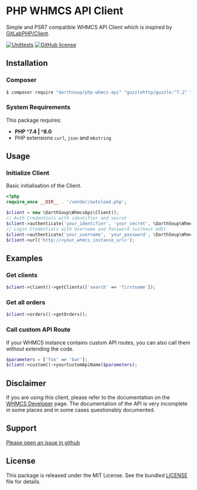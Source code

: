 # PHP WHMCS API Client

Simple and PSR7 compatible WHMCS API Client which is inspired by [GitLabPHP/Client](https://github.com/GitLabPHP/Client).

[![Unittests](https://github.com/darthsoup/php-whmcs-api/actions/workflows/phpunit.yml/badge.svg)](https://github.com/darthsoup/php-whmcs-api/actions/workflows/phpunit.yml)
[![GitHub license](https://img.shields.io/github/license/darthsoup/php-whmcs-api)](https://github.com/darthsoup/php-whmcs-api/blob/master/LICENSE.md)

## Installation

### Composer

```bash
$ composer require "darthsoup/php-whmcs-api" "guzzlehttp/guzzle:^7.2" "http-interop/http-factory-guzzle:^1.0"
```

### System Requirements

This package requires:
- **PHP ^7.4 | ^8.0**
- PHP extensions `curl`, `json` and `mbstring` 

## Usage

### Initialize Client 

Basic initialisation of the Client.

```php
<?php
require_once __DIR__ . '/vendor/autoload.php';

$client = new \DarthSoup\WhmcsApi\Client();
// Auth Credentials with identifier and secret
$client->authenticate('your_identifier', 'your_secret', \DarthSoup\WhmcsApi\Client::AUTH_API_CREDENTIALS);
// Login Credentials with Username and Password (without md5)
$client->authenticate('your_username', 'your_password', \DarthSoup\WhmcsApi\Client::AUTH_LOGIN_CREDENTIALS);
$client->url('http://<your_whmcs_instance_url>');
```

## Examples

### Get clients

```php
$client->client()->getClients(['search' => 'firstname']);
```

### Get all orders

```php
$client->orders()->getOrders();
```

### Call custom API Route

If your WHMCS instance contains custom API routes, you can also call them without extending the code.

```php
$parameters = ['foo' => 'bar'];
$client->custom()->yourCustomApiName($parameters);
```

## Disclaimer

If you are using this client, please refer to the documentation on the [WHMCS Developer](https://developers.whmcs.com/api/api-index/) page.
The documentation of the API is very incomplete in some places and in some cases questionably documented.

## Support

[Please open an issue in github](https://github.com/darthsoup/php-whmcs-api/issues)

## License

This package is released under the MIT License. See the bundled
[LICENSE](https://github.com/darthsoup/php-whmcs-api/blob/master/LICENSE.md) file for details.
